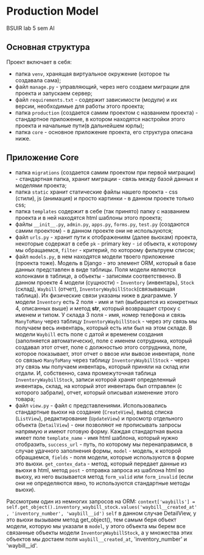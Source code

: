 
# Production Model
BSUIR lab 5 sem AI

## Основная структура
Проект включает в себя:
 * папка `venv`, хранящая виртуальное окружение (которое ты создавала сама);
 * файл `manage.py` - управляющий, через него создаем миграции для проекта и запускаем сервер;
 * файл `requirements.txt` - содержит зависимости (модули) и их версии, необходимые для работы этого проекта;
 * папка `production` (создается самим проектом с названием проекта) - стандартное приложение, в котором находятся настройки этого проекта и начальные пути(в дальнейшем юрлы);
 * папка `core` - основное приложение проекта, его структура описана ниже.

## Приложение Core

* папка `migrations` (создается самим проектом при первой миграции) - стандартная папка, хранит миграции - связь между базой данных и моделями проекта;
* папка `static` хранит статические файлы нашего проекта - css (стили), js (анимация) и просто картинки - в данном проекте только css;
* папка `templates` содержит в себе (так принято) папку с названием проекта и в ней находятся html шаблоны этого проекта;
* файлы `__init__.py`, `admin.py`, `apps.py`, `forms.py`, `test.py` (создаются самим проектом) - в данном проекте они не используются;
* файл `urls.py` - хранит пути к отображениям (далее вьюхам) проекта, некоторые содержат в себе `pk` - primary key - `id` объекта, к которому мы обращаемся, `filter` - критерий, по которому фильтруем список;
* файл `models.py`, в нем находятся модели твоего приложение (проекта тоже). Модель в Django - это элемент ORM, который в базе данных представлен в виде таблицы. Поля модели являются колонками в таблице, а объекты - записями соответственно. В данном проекте 4 модели (сущности) - `Inventory` (инвентарь), `Stock` (склад), `Waybill` (отчет), `InventoryWaybillStock`(связывающая таблица). Их физические связи указаны ниже в диаграмме. У модели `Inventory` есть 2 поля - имя и тип (выбирается из конкретных 4, описанных выше) и метод __str__, который возвращает строку с именем и типом. У склада 3 поля - имя, номер телефона и связь `ManyToMany` через таблицу `InventoryWaybillStock` - через эту связь мы получаем весь инвентарь, который есть или был на этом складе. В модели `Waybill` есть поле с датой и временем создания (заполняется автоматически), поле с именем сотрудника, который создавал этот отчет, поле с должностью этого сотрудника, поле, которое показывает, этот отчет о ввозе или вывозе инвентаря, поле со связью `ManyToMany` через таблицу `InventoryWaybillStock` - через эту связь мы получаем инвентарь, который приняли на склад или отдали. И, собственно, сама промежуточная таблица `InventoryWaybillStock`, записи которой хранят определенный инвентарь, склад, на который этот инвентарь был отправлен (с которого забрали), отчет, который описывал изменение этого товара;
* файл `view.py` - файл с представлениями. Использовались стандартные вьюхи на создание (`CreateView`), вывод списка (`ListView`), редактирование (`UpdateView`) и просмотр отдельного объекта (`DetailView`) - они позволяют не прописывать запросы напрямую и имеют готовую форму. Каждая стандартная вьюха имеет поле `template_name` - имя html шаблона, который нужно отобразить, `success_url` - путь, по которому мы перенаправимся, в случае удачного заполнения формы, `model` - модель, к которой обращаемся, `fields` - поля модели, которые используются в форме это вьюхи. `get_contex_data` - метод, который передает данные из вьюхи в html, метод `post` - отправка запроса из шаблона html во вьюху, из него вызывается метод `form_valid` или `form_invalid` (если они не определяются явно, то используются стандартные методы вьюхи).

Рассмотрим один из немногих запросов на ORM:
	`context['waybills'] = self.get_object().inventory_waybill_stock.values('waybill__created_at', 'inventory_number', 'waybill__id')`
	`self` в данном случае DetailView, у это вьюхи вызываем метод get_object(), тем самым беря объект модели, которую мы указали в `model`, у этого объекта мы берем все связанные объекты модели `InventoryWaybillStock`, а у множества этих объектов мы достаем поля `waybill__created_at`, 'inventory_number' и 'waybill__id'.